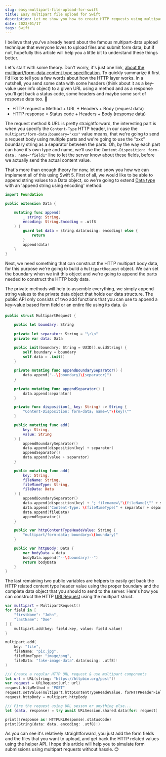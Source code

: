 ```yaml
---
slug: easy-multipart-file-upload-for-swift
title: Easy multipart file upload for Swift
description: Let me show you how to create HTTP requests using multipart (form data) body without a third party library. Simple solution.
date: 2023/01/17
tags: Swift
---
```


I believe that you've already heard about the famous multipart-data upload technique that everyone loves to upload files and submit form data, but if not, hopefully this article will help you a little bit to understand these things better.

Let's start with some theory. Don't worry, it's just one link, [about the multipart/form-data content type specification](https://developer.mozilla.org/en-US/docs/Web/HTTP/Methods/POST). To quickly summarize it first I'd like to tell you a few words about how the HTTP layer works. In a nutshell, you send some data with some headers (think about it as a key-value user info object) to a given URL using a method and as a response you'll get back a status code, some headers and maybe some sort of response data too. 🥜

- HTTP request = Method + URL + Headers + Body (request data)
- HTTP response = Status code + Headers + Body (response data)

The request method & URL is pretty straightforward, the interesting part is when you specify the `Content-Type` HTTP header, in our case the `multipart/form-data;boundary="xxx"` value means, that we're going to send a request body using multiple parts and we're going to use the "xxx" boundary string as a separator between the parts. Oh, by the way each part can have it's own type and name, we'll use the `Content-Disposition: form-data; name="field1"` line to let the server know about these fields, before we actually send the actual content value.

That's more than enough theory for now, let me snow you how we can implement all of this using Swift 5. First of all, we would like to be able to append string values to a Data object, so we're going to extend [Data type](https://developer.apple.com/documentation/foundation/data) with an 'append string using encoding' method:

```swift
import Foundation

public extension Data {

    mutating func append(
        _ string: String,
        encoding: String.Encoding = .utf8
    ) {
        guard let data = string.data(using: encoding) else {
            return
        }
        append(data)
    }
}
```

Next, we need something that can construct the HTTP multipart body data, for this purpose we're going to build a `MultipartRequest` object. We can set the boundary when we init this object and we're going to append the parts needed to construct the HTTP body data.

The private methods will help to assemble everything, we simply append string values to the private data object that holds our data structure. The public API only consists of two add functions that you can use to append a key-value based form field or an entire file using its data. 👍

```swift
public struct MultipartRequest {
    
    public let boundary: String
    
    private let separator: String = "\r\n"
    private var data: Data

    public init(boundary: String = UUID().uuidString) {
        self.boundary = boundary
        self.data = .init()
    }
    
    private mutating func appendBoundarySeparator() {
        data.append("--\(boundary)\(separator)")
    }
    
    private mutating func appendSeparator() {
        data.append(separator)
    }

    private func disposition(_ key: String) -> String {
        "Content-Disposition: form-data; name=\"\(key)\""
    }

    public mutating func add(
        key: String,
        value: String
    ) {
        appendBoundarySeparator()
        data.append(disposition(key) + separator)
        appendSeparator()
        data.append(value + separator)
    }

    public mutating func add(
        key: String,
        fileName: String,
        fileMimeType: String,
        fileData: Data
    ) {
        appendBoundarySeparator()
        data.append(disposition(key) + "; filename=\"\(fileName)\"" + separator)
        data.append("Content-Type: \(fileMimeType)" + separator + separator)
        data.append(fileData)
        appendSeparator()
    }

    public var httpContentTypeHeadeValue: String {
        "multipart/form-data; boundary=\(boundary)"
    }

    public var httpBody: Data {
        var bodyData = data
        bodyData.append("--\(boundary)--")
        return bodyData
    }
}
```

The last remaining two public variables are helpers to easily get back the HTTP related content type header value using the proper boundary and the complete data object that you should to send to the server. Here's how you can construct the HTTP [URLRequest](https://developer.apple.com/documentation/foundation/urlrequest) using the multipart struct.

```swift
var multipart = MultipartRequest()
for field in [
    "firstName": "John",
    "lastName": "Doe"
] {
    multipart.add(key: field.key, value: field.value)
}

multipart.add(
    key: "file",
    fileName: "pic.jpg",
    fileMimeType: "image/png",
    fileData: "fake-image-data".data(using: .utf8)!
)

/// Create a regular HTTP URL request & use multipart components
let url = URL(string: "https://httpbin.org/post")!
var request = URLRequest(url: url)
request.httpMethod = "POST"
request.setValue(multipart.httpContentTypeHeadeValue, forHTTPHeaderField: "Content-Type")
request.httpBody = multipart.httpBody

/// Fire the request using URL sesson or anything else...
let (data, response) = try await URLSession.shared.data(for: request)

print((response as! HTTPURLResponse).statusCode)
print(String(data: data, encoding: .utf8)!)
```

As you can see it's relatively straightforward, you just add the form fields and the files that you want to upload, and get back the HTTP related values using the helper API. I hope this article will help you to simulate form submissions using multipart requests without hassle. 😊
